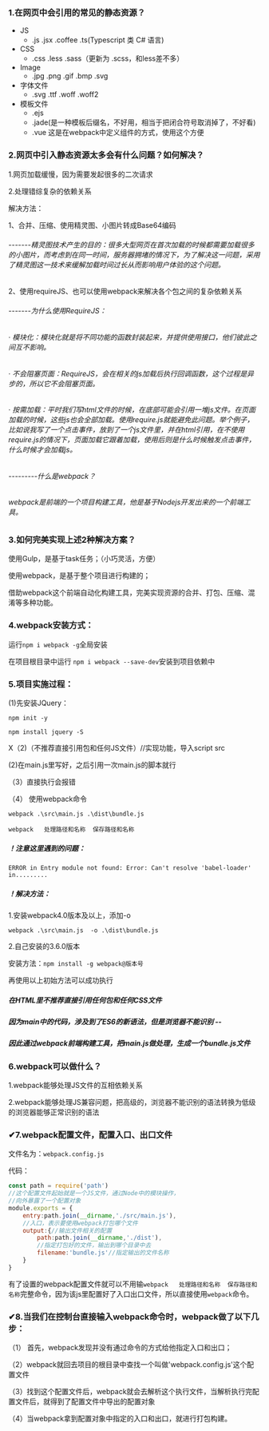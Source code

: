 ### 1.在网页中会引用的常见的静态资源？

- JS
  - .js   .jsx   .coffee   .ts(Typescript 类 C# 语言)
- CSS
  - .css    .less    .sass（更新为 .scss，和less差不多）
- Image
  - .jpg   .png   .gif   .bmp    .svg
- 字体文件
  - .svg     .ttf   .woff   .woff2
- 模板文件
  - .ejs  
  -   .jade(是一种模板后缀名，不好用，相当于把闭合符号取消掉了，不好看)
  - .vue   这是在webpack中定义组件的方式，使用这个方便

### 2.网页中引入静态资源太多会有什么问题？如何解决？

1.网页加载缓慢，因为需要发起很多的二次请求

2.处理错综复杂的依赖关系

解决方法：

1、合并、压缩、使用精灵图、小图片转成Base64编码

###### -------精灵图技术产生的目的：很多大型网页在首次加载的时候都需要加载很多的小图片，而考虑到在同一时间，服务器拥堵的情况下，为了解决这一问题，采用了精灵图这一技术来缓解加载时间过长从而影响用户体验的这个问题。

2、使用requireJS、也可以使用webpack来解决各个包之间的复杂依赖关系

###### -------为什么使用RequireJS：

###### · 模块化：模块化就是将不同功能的函数封装起来，并提供使用接口，他们彼此之间互不影响。

###### · 不会阻塞页面：RequireJS，会在相关的js加载后执行回调函数，这个过程是异步的，所以它不会阻塞页面。

###### · 按需加载：平时我们写html文件的时候，在底部可能会引用一堆js文件。在页面加载的时候，这些js也会全部加载。使用require.js就能避免此问题。举个例子，比如说我写了一个点击事件，放到了一个js文件里，并在html引用，在不使用require.js的情况下，页面加载它跟着加载，使用后则是什么时候触发点击事件，什么时候才会加载js。

###### ---------什么是webpack？

###### webpack是前端的一个项目构建工具，他是基于Nodejs开发出来的一个前端工具。



### 3.如何完美实现上述2种解决方案？

使用Gulp，是基于task任务；（小巧灵活，方便）

使用webpack，是基于整个项目进行构建的；

借助webpack这个前端自动化构建工具，完美实现资源的合并、打包、压缩、混淆等多种功能。

### 4.webpack安装方式：

运行`npm i webpack -g`全局安装

在项目根目录中运行 `npm i webpack --save-dev`安装到项目依赖中

### 5.项目实施过程：

(1)先安装JQuery：

`npm init -y`

`npm install jquery -S`

X（2)（不推荐直接引用包和任何JS文件）//实现功能，导入script src

(2)在main.js里写好，之后引用一次main.js的脚本就行

（3）直接执行会报错

（4） 使用webpack命令

`webpack .\src\main.js .\dist\bundle.js`

`webpack   处理路径和名称  保存路径和名称`

##### ！注意这里遇到的问题：

`ERROR in Entry module not found: Error: Can't resolve 'babel-loader' in.........`

##### ！解决方法：

1.安装webpack4.0版本及以上，添加-o

`webpack .\src\main.js  -o .\dist\bundle.js`

2.自己安装的3.6.0版本

安装方法：`npm install -g webpack@版本号`

再使用以上初始方法可以成功执行



##### 在HTML里不推荐直接引用任何包和任何CSS文件 

##### 因为main中的代码，涉及到了ES6的新语法，但是浏览器不能识别 --

##### 因此通过webpack前端构建工具，把main.js做处理，生成一个bundle.js文件



### 6.webpack可以做什么？

1.webpack能够处理JS文件的互相依赖关系

2.webpack能够处理JS兼容问题，把高级的，浏览器不能识别的语法转换为低级的浏览器能够正常识别的语法

### ✔7.webpack配置文件，配置入口、出口文件

文件名为：`webpack.config.js`

代码：

```js
const path = require('path')
//这个配置文件起始就是一个JS文件，通过Node中的模块操作，
//向外暴露了一个配置对象
module.exports = {
    entry:path.join(__dirname,'./src/main.js'),
    //入口，表示要使用webpack打包哪个文件
    output:{//输出文件相关的配置
        path:path.join(__dirname,'./dist'),
        //指定打包好的文件，输出到哪个目录中去
        filename:'bundle.js'//指定输出的文件名称
    }
}
```

有了设置的webpack配置文件就可以不用输`webpack   处理路径和名称  保存路径和名称`完整命令，因为该js里配置好了入口出口文件，所以直接使用`webpack`命令。

### ✔8.当我们在控制台直接输入webpack命令时，webpack做了以下几步：

（1） 首先，webpack发现并没有通过命令的方式给他指定入口和出口；

（2）webpack就回去项目的根目录中查找一个叫做'webpack.config.js'这个配置文件

（3）找到这个配置文件后，webpack就会去解析这个执行文件，当解析执行完配置文件后，就得到了配置文件中导出的配置对象

（4）当webpack拿到配置对象中指定的入口和出口，就进行打包构建。

